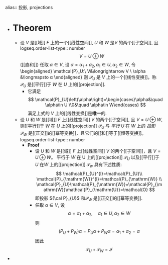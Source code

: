 alias:: 投影, projections

- # Theorem
	- 设 $V$ 是[[域]] $F$ 上的一个[[线性空间]], $U$ 和 $W$ 是$V$ 的两个[[子空间]], 且
	  logseq.order-list-type:: number
	  $$
	  V=U\oplus W
	  $$
	  ([[直和]])
	  任取 $\alpha\in V$, 设 $\alpha=\alpha_1+\alpha_2,\alpha_1\in U,\alpha_2\in W$, 令
	  \begin{aligned}
	  \mathcal{P}_U:\ V&\longrightarrow V \\
	  \alpha &\longmapsto α
	  \end{aligned}
	  则 $\mathcal{P}_{U}$ 是 $V$ 上的一个[[线性变换]]。称 $\mathcal{P}_{U}$ 是[[平行]]于 $W$ 在 $U$ 上的[[projection]].
		- 它满足
		  $$
		  \mathcal{P}_{U}\left(\alpha\right)=\begin{cases}\alpha&\quad \alpha\in U
		  \\0&\quad \alpha\in W\end{cases}
		  $$
		  满足上式的 $V$ 上的[[线性变换]]是**唯一**的.
	- 设 $U$ 和 $W$ 是[[域]] $F$ 上[[线性空间]] $V$ 的两个[[子空间]], 且 $V{=}U{\oplus}W$, 则[[平行]]于 $W$ 在 $U$ 上的[[projection]] $\mathcal{P}_{U}$ 与 *平行* $U$ 在 $W$ 上的 *投影* $\mathcal{P}_W$ 是[[正交]]的[[幂等变换]]，且它们的[[和]]等于[[恒等变换]]。
	  logseq.order-list-type:: number
		- **Proof**
			- 设 $U$ 和 $W$ 是[[域]] $F$ 上[[线性空间]] $V$ 的两个[[子空间]]，且 $V=U\oplus W$。
			  平行于 $W$ 在 $\text{U}$ 上的[[projection]] $\mathcal{P}_{U}$ 以及[[平行]]于 $U$ 在$W$ 上的[[projection]] $\mathcal{P}_w$ 具有下述性质:
			  $$
			  \mathcal{P}_{U}^{l}=\mathcal{P}_{U}\\ \mathcal{P}_{\mathrm{W}}^{l}=\mathcal{P}_{\mathrm{W}} \\ \mathcal{P}_{U}\mathcal{P}_{\mathrm{W}}=\mathcal{P}_{\mathrm{W}}\mathcal{P}_{\mathrm{U}}=\mathcal{O}
			  $$
			  即投影 ${\cal P}_{U}$ 和$\mathcal{P}_W$ 是[[正交]]的[[幂等变换]].
			- 任取 $\alpha\in V,$ 设
			  $$
			  \alpha=\alpha_1+\alpha_2,\quad\alpha_1\in U,\alpha_2\in W
			  $$
			  则
			  $$
			  (P_U+P_W)\alpha=P_U\alpha+P_W\alpha=\alpha_1+\alpha_2=\alpha
			  $$
			  因此
			  $$
			  \mathcal{P}_{U}+\mathcal{P}_{W}=\mathcal{I}
			  $$
-